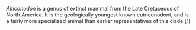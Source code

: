 _Alticonodon_ is a genus of extinct mammal from the Late Cretaceous of North America. It is the geologically youngest known eutriconodont, and is a fairly more specialised animal than earlier representatives of this clade.[1]
